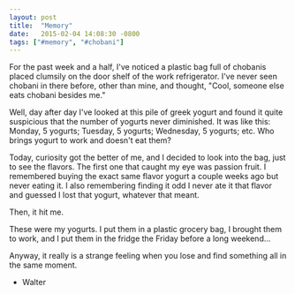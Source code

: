 ```yaml
---
layout: post
title:  "Memory"
date:   2015-02-04 14:08:30 -0800
tags: ["#memory", "#chobani"] 
---
```

For the past week and a half, I've noticed a plastic bag full of chobanis placed clumsily on the door shelf of the work refrigerator. I've never seen chobani in there before, other than mine, and thought, "Cool, someone else eats chobani besides me."

Well, day after day I've looked at this pile of greek yogurt and found it quite suspicious that the number of yogurts never diminished.&nbsp;It was like this: Monday, 5 yogurts; Tuesday, 5 yogurts; Wednesday, 5 yogurts; etc.&nbsp;Who brings yogurt to work and doesn't eat them? 

Today, curiosity got the better of me, and I decided to look into the bag, just to see the flavors. The first one that caught my eye was passion fruit. I remembered buying the exact same flavor yogurt a couple weeks ago but never eating it. I also remembering finding it odd I never ate it that flavor and guessed I lost that yogurt, whatever that meant.

Then, it hit me.

These were my yogurts. I put them in a plastic grocery bag, I brought them to work, and I put them in the fridge the Friday before a long weekend...

Anyway, it really is a strange feeling when you lose and find something all in the same moment.

- Walter
